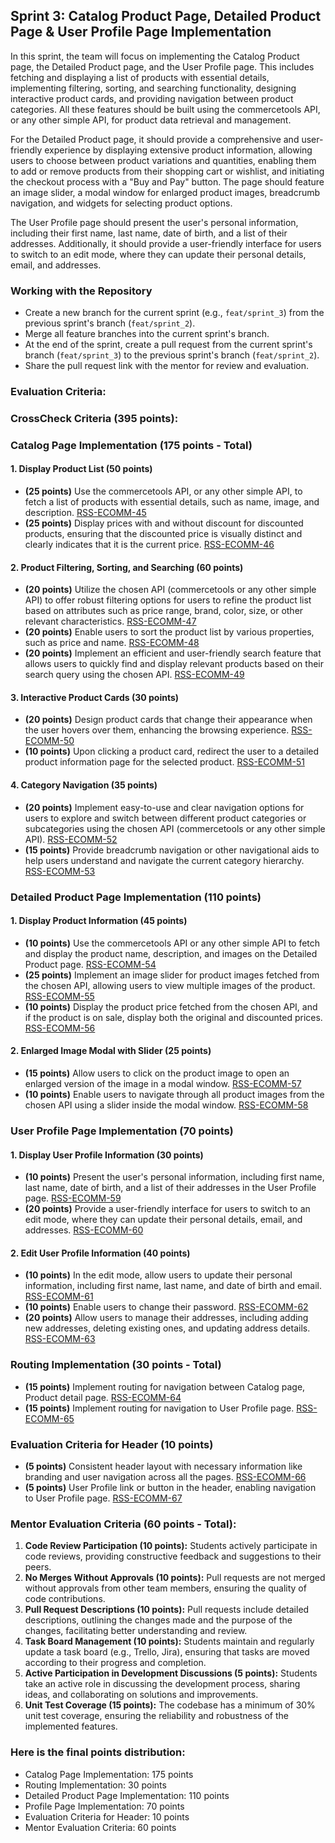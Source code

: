 ## Sprint 3: Catalog Product Page, Detailed Product Page & User Profile Page Implementation

In this sprint, the team will focus on implementing the Catalog Product page, the Detailed Product page, and the User Profile page. This includes fetching and displaying a list of products with essential details, implementing filtering, sorting, and searching functionality, designing interactive product cards, and providing navigation between product categories. All these features should be built using the commercetools API, or any other simple API, for product data retrieval and management.

For the Detailed Product page, it should provide a comprehensive and user-friendly experience by displaying extensive product information, allowing users to choose between product variations and quantities, enabling them to add or remove products from their shopping cart or wishlist, and initiating the checkout process with a "Buy and Pay" button. The page should feature an image slider, a modal window for enlarged product images, breadcrumb navigation, and widgets for selecting product options.

The User Profile page should present the user's personal information, including their first name, last name, date of birth, and a list of their addresses. Additionally, it should provide a user-friendly interface for users to switch to an edit mode, where they can update their personal details, email, and addresses.

### Working with the Repository

- Create a new branch for the current sprint (e.g., `feat/sprint_3`) from the previous sprint's branch (`feat/sprint_2`).
- Merge all feature branches into the current sprint's branch.
- At the end of the sprint, create a pull request from the current sprint's branch (`feat/sprint_3`) to the previous sprint's branch (`feat/sprint_2`).
- Share the pull request link with the mentor for review and evaluation.

### Evaluation Criteria:

### CrossCheck Criteria (395 points):

### Catalog Page Implementation (175 points - Total)

#### 1. Display Product List (50 points)

- **(25 points)** Use the commercetools API, or any other simple API, to fetch a list of products with essential details, such as name, image, and description. [RSS-ECOMM-45](./Sprint3/RSS-ECOMM-45.md)
- **(25 points)** Display prices with and without discount for discounted products, ensuring that the discounted price is visually distinct and clearly indicates that it is the current price. [RSS-ECOMM-46](./Sprint3/RSS-ECOMM-46.md)

#### 2. Product Filtering, Sorting, and Searching (60 points)

- **(20 points)** Utilize the chosen API (commercetools or any other simple API) to offer robust filtering options for users to refine the product list based on attributes such as price range, brand, color, size, or other relevant characteristics. [RSS-ECOMM-47](./Sprint3/RSS-ECOMM-47.md)
- **(20 points)** Enable users to sort the product list by various properties, such as price and name. [RSS-ECOMM-48](./Sprint3/RSS-ECOMM-48.md)
- **(20 points)** Implement an efficient and user-friendly search feature that allows users to quickly find and display relevant products based on their search query using the chosen API. [RSS-ECOMM-49](./Sprint3/RSS-ECOMM-49.md)

#### 3. Interactive Product Cards (30 points)

- **(20 points)** Design product cards that change their appearance when the user hovers over them, enhancing the browsing experience. [RSS-ECOMM-50](./Sprint3/RSS-ECOMM-50.md)
- **(10 points)** Upon clicking a product card, redirect the user to a detailed product information page for the selected product. [RSS-ECOMM-51](./Sprint3/RSS-ECOMM-51.md)

#### 4. Category Navigation (35 points)

- **(20 points)** Implement easy-to-use and clear navigation options for users to explore and switch between different product categories or subcategories using the chosen API (commercetools or any other simple API). [RSS-ECOMM-52](./Sprint3/RSS-ECOMM-52.md)
- **(15 points)** Provide breadcrumb navigation or other navigational aids to help users understand and navigate the current category hierarchy. [RSS-ECOMM-53](./Sprint3/RSS-ECOMM-53.md)

### Detailed Product Page Implementation (110 points)

#### 1. Display Product Information (45 points)

- **(10 points)** Use the commercetools API or any other simple API to fetch and display the product name, description, and images on the Detailed Product page. [RSS-ECOMM-54](./Sprint3/RSS-ECOMM-54.md)
- **(25 points)** Implement an image slider for product images fetched from the chosen API, allowing users to view multiple images of the product. [RSS-ECOMM-55](./Sprint3/RSS-ECOMM-55.md)
- **(10 points)** Display the product price fetched from the chosen API, and if the product is on sale, display both the original and discounted prices. [RSS-ECOMM-56](./Sprint3/RSS-ECOMM-56.md)

#### 2. Enlarged Image Modal with Slider (25 points)

- **(15 points)** Allow users to click on the product image to open an enlarged version of the image in a modal window. [RSS-ECOMM-57](./Sprint3/RSS-ECOMM-57.md)
- **(10 points)** Enable users to navigate through all product images from the chosen API using a slider inside the modal window. [RSS-ECOMM-58](./Sprint3/RSS-ECOMM-58.md)

### User Profile Page Implementation (70 points)

#### 1. Display User Profile Information (30 points)

- **(10 points)** Present the user's personal information, including first name, last name, date of birth, and a list of their addresses in the User Profile page. [RSS-ECOMM-59](./Sprint2/RSS-ECOMM-59.md)
- **(20 points)** Provide a user-friendly interface for users to switch to an edit mode, where they can update their personal details, email, and addresses. [RSS-ECOMM-60](./Sprint3/RSS-ECOMM-60.md)

#### 2. Edit User Profile Information (40 points)

- **(10 points)** In the edit mode, allow users to update their personal information, including first name, last name, and date of birth and email. [RSS-ECOMM-61](./Sprint3/RSS-ECOMM-61.md)
- **(10 points)** Enable users to change their password. [RSS-ECOMM-62](./Sprint3/RSS-ECOMM-62.md)
- **(20 points)** Allow users to manage their addresses, including adding new addresses, deleting existing ones, and updating address details. [RSS-ECOMM-63](./Sprint3/RSS-ECOMM-63.md)

### Routing Implementation (30 points - Total)

- **(15 points)** Implement routing for navigation between Catalog page, Product detail page. [RSS-ECOMM-64](./Sprint3/RSS-ECOMM-64.md)
- **(15 points)** Implement routing for navigation to User Profile page. [RSS-ECOMM-65](./Sprint3/RSS-ECOMM-65.md)

### Evaluation Criteria for Header (10 points)

- **(5 points)** Consistent header layout with necessary information like branding and user navigation across all the pages. [RSS-ECOMM-66](./Sprint3/RSS-ECOMM-66.md)
- **(5 points)** User Profile link or button in the header, enabling navigation to User Profile page. [RSS-ECOMM-67](./Sprint3/RSS-ECOMM-67.md)


### Mentor Evaluation Criteria (60 points - Total):

1. **Code Review Participation (10 points):** Students actively participate in code reviews, providing constructive feedback and suggestions to their peers.
2. **No Merges Without Approvals (10 points):** Pull requests are not merged without approvals from other team members, ensuring the quality of code contributions.
3. **Pull Request Descriptions (10 points):** Pull requests include detailed descriptions, outlining the changes made and the purpose of the changes, facilitating better understanding and review.
4. **Task Board Management (10 points):** Students maintain and regularly update a task board (e.g., Trello, Jira), ensuring that tasks are moved according to their progress and completion.
5. **Active Participation in Development Discussions (5 points):** Students take an active role in discussing the development process, sharing ideas, and collaborating on solutions and improvements.
6. **Unit Test Coverage (15 points):** The codebase has a minimum of 30% unit test coverage, ensuring the reliability and robustness of the implemented features.

### Here is the final points distribution:

- Catalog Page Implementation: 175 points
- Routing Implementation: 30 points
- Detailed Product Page Implementation: 110 points
- Profile Page Implementation: 70 points
- Evaluation Criteria for Header: 10 points
- Mentor Evaluation Criteria: 60 points
